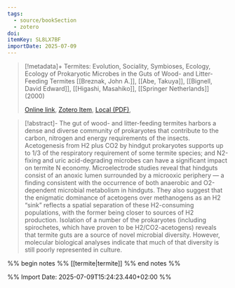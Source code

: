 ```yaml
---
tags:
  - source/bookSection
  - zotero
doi: 
itemKey: SL8LX7BF
importDate: 2025-07-09
---
```

>[!metadata]+
> Termites: Evolution, Sociality, Symbioses, Ecology, Ecology of Prokaryotic Microbes in the Guts of Wood- and Litter-Feeding Termites
> [[Breznak, John A.]], [[Abe, Takuya]], [[Bignell, David Edward]], [[Higashi, Masahiko]], 
> [[Springer Netherlands]] (2000)
> 
> [Online link](https://doi.org/10.1007/978-94-017-3223-9_10), [Zotero Item](zotero://select/library/items/SL8LX7BF), [Local (PDF)](file://C:/Users/aburg/Documents/references/zotero/storage/2IYVAZPM/Breznak2000_EcologyProkaryotic.pdf), 

>[!abstract]-
>The gut of wood- and litter-feeding termites harbors a dense and diverse community of prokaryotes that contribute to the carbon, nitrogen and energy requirements of the insects. Acetogenesis from H2 plus CO2 by hindgut prokaryotes supports up to 1/3 of the respiratory requirement of some termite species; and N2-fixing and uric acid-degrading microbes can have a significant impact on termite N economy. Microelectrode studies reveal that hindguts consist of an anoxic lumen surrounded by a microoxic periphery — a finding consistent with the occurrence of both anaerobic and O2-dependent microbial metabolism in hindguts. They also suggest that the enigmatic dominance of acetogens over methanogens as an H2 “sink” reflects a spatial separation of these H2-consuming populations, with the former being closer to sources of H2 production. Isolation of a number of the prokaryotes (including spirochetes, which have proven to be H2/CO2-acetogens) reveals that termite guts are a source of novel microbial diversity. However, molecular biological analyses indicate that much of that diversity is still poorly represented in culture.

%% begin notes %%
[[termite|termite]]
%% end notes %%

%% Import Date: 2025-07-09T15:24:23.440+02:00 %%
